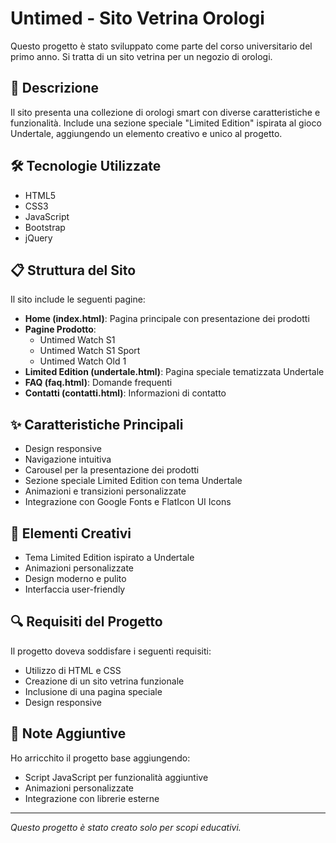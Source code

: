 # Untimed - Sito Vetrina Orologi

Questo progetto è stato sviluppato come parte del corso universitario del primo anno. Si tratta di un sito vetrina per un negozio di orologi.

## 📝 Descrizione

Il sito presenta una collezione di orologi smart con diverse caratteristiche e funzionalità. Include una sezione speciale "Limited Edition" ispirata al gioco Undertale, aggiungendo un elemento creativo e unico al progetto.

## 🛠 Tecnologie Utilizzate

- HTML5
- CSS3
- JavaScript
- Bootstrap
- jQuery

## 📋 Struttura del Sito

Il sito include le seguenti pagine:

- **Home (index.html)**: Pagina principale con presentazione dei prodotti
- **Pagine Prodotto**: 
  - Untimed Watch S1
  - Untimed Watch S1 Sport
  - Untimed Watch Old 1
- **Limited Edition (undertale.html)**: Pagina speciale tematizzata Undertale
- **FAQ (faq.html)**: Domande frequenti
- **Contatti (contatti.html)**: Informazioni di contatto

## ✨ Caratteristiche Principali

- Design responsive
- Navigazione intuitiva
- Carousel per la presentazione dei prodotti
- Sezione speciale Limited Edition con tema Undertale
- Animazioni e transizioni personalizzate
- Integrazione con Google Fonts e FlatIcon UI Icons

## 🎨 Elementi Creativi

- Tema Limited Edition ispirato a Undertale
- Animazioni personalizzate
- Design moderno e pulito
- Interfaccia user-friendly

## 🔍 Requisiti del Progetto

Il progetto doveva soddisfare i seguenti requisiti:
- Utilizzo di HTML e CSS
- Creazione di un sito vetrina funzionale
- Inclusione di una pagina speciale
- Design responsive

## 📌 Note Aggiuntive

Ho arricchito il progetto base aggiungendo:
- Script JavaScript per funzionalità aggiuntive
- Animazioni personalizzate
- Integrazione con librerie esterne

---

*Questo progetto è stato creato solo per scopi educativi.*
